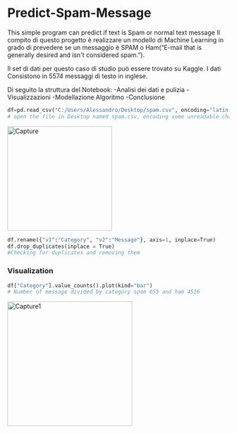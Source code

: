 # Predict-Spam-Message
This simple program can predict if text is Spam or normal text message 
Il compito di questo progetto è realizzare un modello di Machine Learning in grado di prevedere se un messaggio è SPAM o Ham(“E-mail that is generally desired and isn't considered spam.”).

Il set di dati per questo caso di studio può essere trovato su Kaggle.
I dati Consistono in 5574 messaggi di testo in inglese.

Di seguito la struttura del Notebook:
-Analisi dei dati e pulizia
-Visualizzazioni
-Modellazione Algoritmo
-Conclusione

```python
df=pd.read_csv("C:/Users/Alessandro/Desktop/spam.csv", encoding="latin-1")
# open the file in Desktop named spam.csv, encoding some unreadable characters
```
<img width="237" alt="Capture" src="https://user-images.githubusercontent.com/37181764/112315908-e472f480-8caa-11eb-9add-f74f6a14d8b9.PNG">

```python
df.rename({"v1":"Category", "v2":"Message"}, axis=1, inplace=True)
df.drop_duplicates(inplace = True)
#Checking for duplicates and removing them
```

### Visualization

```python
df["Category"].value_counts().plot(kind="bar")
# Number of message divided by category spam 653 and ham 4516
```
<img width="283" alt="Capture1" src="https://user-images.githubusercontent.com/37181764/112317560-7a5b4f00-8cac-11eb-9c07-349be47d70f0.PNG">
